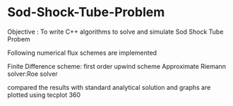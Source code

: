 # Sod-Shock-Tube-Problem
Objective : To write C++ algorithms to solve and simulate Sod Shock Tube Probem

Following numerical flux schemes are implemented

Finite Difference scheme: first order upwind scheme
Approximate Riemann solver:Roe solver

compared the results with standard analytical solution and graphs are plotted using tecplot 360
